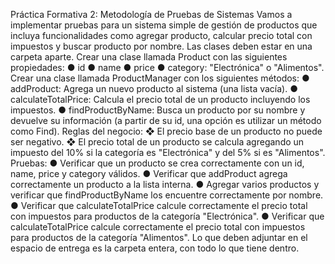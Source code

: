 Práctica Formativa 2: Metodología de Pruebas de Sistemas
Vamos a implementar pruebas para un sistema simple de gestión de productos que incluya
funcionalidades como agregar producto, calcular precio total con impuestos y buscar
producto por nombre. Las clases deben estar en una carpeta aparte.
Crear una clase llamada Product con las siguientes propiedades:
● id
● name
● price
● category: "Electrónica" o "Alimentos".
Crear una clase llamada ProductManager con los siguientes métodos:
● addProduct: Agrega un nuevo producto al sistema (una lista vacía).
● calculateTotalPrice: Calcula el precio total de un producto incluyendo los impuestos.
● findProductByName: Busca un producto por su nombre y devuelve su información (a
partir de su id, una opción es utilizar un método como Find).
Reglas del negocio:
❖ El precio base de un producto no puede ser negativo.
❖ El precio total de un producto se calcula agregando un impuesto del 10% si la
categoría es "Electrónica" y del 5% si es "Alimentos".
Pruebas:
● Verificar que un producto se crea correctamente con un id, name, price y category
válidos.
● Verificar que addProduct agrega correctamente un producto a la lista interna.
● Agregar varios productos y verificar que findProductByName los encuentre
correctamente por nombre.
● Verificar que calculateTotalPrice calcule correctamente el precio total con impuestos
para productos de la categoría "Electrónica".
● Verificar que calculateTotalPrice calcule correctamente el precio total con impuestos
para productos de la categoría "Alimentos".
Lo que deben adjuntar en el espacio de entrega es la carpeta entera, con todo lo que
tiene dentro.
